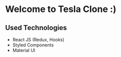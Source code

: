 # Welcome to Tesla Clone :)

## Used Technologies

- React JS (Redux, Hooks)
- Styled Components
- Material UI

